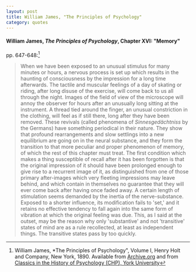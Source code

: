 ```yaml
---
layout: post
title: William James, "The Principles of Psychology"
category: quotes
---
```


#### William James, *The Principles of Psychology*, Chapter XVI: "Memory"

pp. 647-648:[^1]

> When we have been exposed to an unusual stimulus for many minutes or hours, a nervous process is set up which results in the haunting of consciousness by the impression for a long time afterwards. The tactile and muscular feelings of a day of skating or riding, after long disuse of the exercise, will come back to us all through the night. Images of the field of view of the microscope will annoy the observer for hours after an unusually long sitting at the instrument. A thread tied around the finger, an unusual constriction in the clothing, will feel as if still there, long after they have been removed. These revivals (called phenomena of *Sinnesgedächtniss* by the Germans) have something periodical in their nature. They show that profound rearrangements and slow settlings into a new equilibrium are going on in the neural substance, and they form the transition to that more peculiar and proper phenomenon of memory, of which the rest of this chapter must treat. The first condition which makes a thing susceptible of recall after it has been forgotten is that the original impression of it should have been prolonged enough to give rise to a recurrent image of it, as distinguished from one of those primary after-images which very fleeting impressions may leave behind, and which contain in themselves no guarantee that they will ever come back after having once faded away. A certain length of stimulation seems demanded by the inertia of the nerve-substance. Exposed to a shorter influence, its modification fails to 'set,' and it retains no effective tendency to fall again into the same form of vibration at which the original feeling was due. This, as I said at the outset, may be the reason why only 'substantive' and not 'transitive' states of mind are as a rule recollected, at least as independent things. The transitive states pass by too quickly.

[^1]: William James, *The Principles of Psychology", Volume I, Henry Holt and Company, New York, 1890. Available from [Archive.org](https://archive.org/details/theprinciplesofp01jameuoft/page/647/mode/1up) and from [Classics in the History of Psychology (CHP), York University](http://psychclassics.yorku.ca/James/Principles/index.htm)
